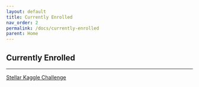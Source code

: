 ```yaml
---
layout: default
title: Currently Enrolled
nav_order: 2
permalink: /docs/currently-enrolled
parent: Home
---
```


## Currently Enrolled

----------

[Stellar Kaggle Challenge](https://stellar.org/uei-news/72-hour-stellar-kaggle-competition-at-columbia-university)
